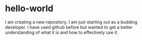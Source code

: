 # hello-world
I am creating a new repository.
I am just starting out as a budding developer. I have used github before but wanted to get a better understanding of what it is and how to effectively use it.
